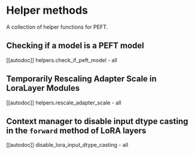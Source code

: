 <!--⚠️ Note that this file is in Markdown but contain specific syntax for our doc-builder (similar to MDX) that may not be
rendered properly in your Markdown viewer.
-->

# Helper methods

A collection of helper functions for PEFT.

## Checking if a model is a PEFT model

[[autodoc]] helpers.check_if_peft_model
    - all

## Temporarily Rescaling Adapter Scale in LoraLayer Modules

[[autodoc]] helpers.rescale_adapter_scale
    - all

## Context manager to disable input dtype casting in the `forward` method of LoRA layers

[[autodoc]] disable_lora_input_dtype_casting
    - all
